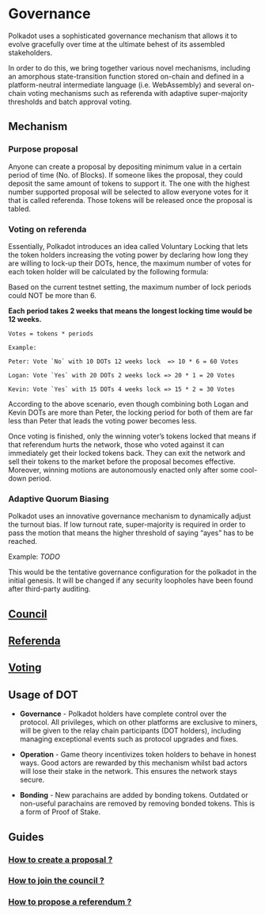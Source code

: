 # Governance

Polkadot uses a sophisticated governance mechanism that allows it to evolve gracefully over time at the ultimate behest of its assembled stakeholders.

In order to do this, we bring together various novel mechanisms, including an amorphous state-transition function stored on-chain and defined in a platform-neutral intermediate language (i.e. WebAssembly) and several on-chain voting mechanisms such as referenda with adaptive super-majority thresholds and batch approval voting.

## Mechanism

### Purpose proposal

Anyone can create a proposal by depositing minimum value in a certain period of time (No. of Blocks). If someone likes the proposal, they could deposit the same amount of tokens to support it. The one with the highest number supported proposal will be selected to allow everyone votes for it that is called referenda. Those tokens will be released once the proposal is tabled.

### Voting on referenda

Essentially, Polkadot introduces an idea called Voluntary Locking that lets the token holders increasing the voting power by declaring how long they are willing to lock-up their DOTs, hence, the maximum number of votes for each token holder will be calculated by the following formula:

Based on the current testnet setting, the maximum number of lock periods could NOT be more than 6.

**Each period takes 2 weeks that means the longest locking time would be 12 weeks.**


```
Votes = tokens * periods 
```

```
Example: 

Peter: Vote `No` with 10 DOTs 12 weeks lock  => 10 * 6 = 60 Votes

Logan: Vote `Yes` with 20 DOTs 2 weeks lock => 20 * 1 = 20 Votes

Kevin: Vote `Yes` with 15 DOTs 4 weeks lock => 15 * 2 = 30 Votes
```

According to the above scenario, even though combining both Logan and Kevin DOTs are more than Peter, the locking period for both of them are far less than Peter that leads the voting power becomes less.


Once voting is finished, only the winning voter’s tokens locked that means if that referendum hurts the network, those who voted against it can immediately get their locked tokens back. They can exit the network and sell their tokens to the market before the proposal becomes effective. Moreover, winning motions are autonomously enacted only after some cool-down period.

 
### Adaptive Quorum Biasing

Polkadot uses an innovative governance mechanism to dynamically adjust the turnout bias. If low turnout rate, super-majority is required in order to pass the motion that means the higher threshold of saying “ayes” has to be reached.

Example: _TODO_


This would be the tentative governance configuration for the polkadot in the initial genesis. It will be changed if any security loopholes have been found after third-party auditing.


## [Council](https://github.com/paritytech/polkadot/wiki/Governance#council)

## [Referenda](https://github.com/paritytech/polkadot/wiki/Governance#referenda)

## [Voting]()

## Usage of DOT

* **Governance** -
Polkadot holders have complete control over the protocol. All privileges, which on other platforms are exclusive to miners, will be given to the relay chain participants (DOT holders), including managing exceptional events such as protocol upgrades and fixes.

* **Operation** - 
Game theory incentivizes token holders to behave in honest ways. Good actors are rewarded by this mechanism whilst bad actors will lose their stake in the network. This ensures the network stays secure.

* **Bonding** - 
New parachains are added by bonding tokens. Outdated or non-useful parachains are removed by removing bonded tokens. This is a form of Proof of Stake.

## Guides

### [How to create a proposal ?]()
### [How to join the council ?]()
### [How to propose a referendum ?]()
